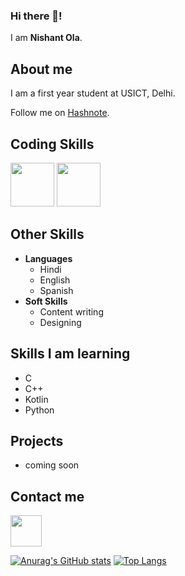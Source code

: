 ### Hi there 👋!

I am **Nishant Ola**.

## About me

I am a first year student at USICT, Delhi.

Follow me on [Hashnote](https://www.hashnotes.app/).

## Coding Skills

<p>
  <img src = 'https://upload.wikimedia.org/wikipedia/commons/thumb/c/c3/Python-logo-notext.svg/640px-Python-logo-notext.svg.png' height=70px>
  <img src = 'https://upload.wikimedia.org/wikipedia/commons/thumb/6/61/HTML5_logo_and_wordmark.svg/640px-HTML5_logo_and_wordmark.svg.png' height=70px>
</p>

## Other Skills
- **Languages**
   - Hindi
   - English
   - Spanish
- **Soft Skills**
   - Content writing
   - Designing

## Skills I am learning
- C
- C++
- Kotlin
- Python

## Projects
- coming soon

## Contact me

[<img src='https://res.cloudinary.com/practicaldev/image/fetch/s--i_sb3chq--/c_imagga_scale,f_auto,fl_progressive,h_900,q_auto,w_1600/https://thepracticaldev.s3.amazonaws.com/i/fk0849hvg2rt13bpqhjy.jpg' height=50-px>](https://github.com/nishant-ola)

[![Anurag's GitHub stats](https://github-readme-stats.vercel.app/api?username=nishant-ola)](https://github.com/anuraghazra/github-readme-stats)
[![Top Langs](https://github-readme-stats.vercel.app/api/top-langs/?username=nishant-ola)](https://github.com/anuraghazra/github-readme-stats)
